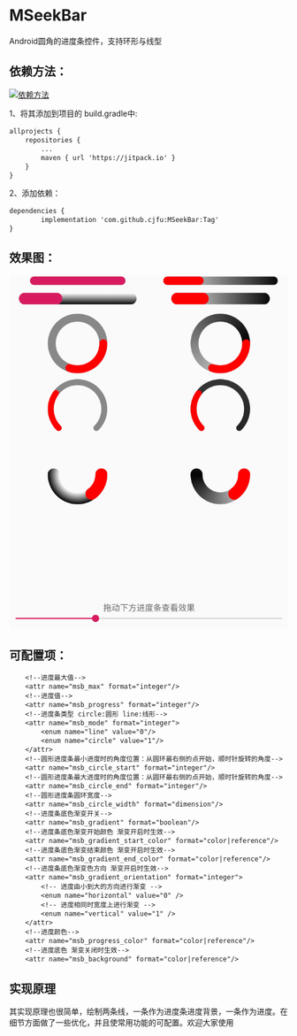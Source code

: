 # MSeekBar
Android圆角的进度条控件，支持环形与线型
## 依赖方法：

[![依赖方法](https://jitpack.io/v/cjfu/MSeekBar.svg)](https://jitpack.io/#cjfu/MSeekBar)

1、将其添加到项目的 build.gradle中:

	allprojects {
		repositories {
			...
			maven { url 'https://jitpack.io' }
		}
	}
  2、添加依赖：

	dependencies {
	        implementation 'com.github.cjfu:MSeekBar:Tag'
	}

## 效果图：

![效果图](https://github.com/cjfu/MSeekBar/blob/master/demo.gif) 

## 可配置项：

        <!--进度最大值-->
        <attr name="msb_max" format="integer"/>
        <!--进度值-->
        <attr name="msb_progress" format="integer"/>
        <!--进度条类型 circle:圆形 line:线形-->
        <attr name="msb_mode" format="integer">
            <enum name="line" value="0"/>
            <enum name="circle" value="1"/>
        </attr>
        <!--圆形进度条最小进度时的角度位置：从圆环最右侧的点开始，顺时针旋转的角度-->
        <attr name="msb_circle_start" format="integer"/>
        <!--圆形进度条最大进度时的角度位置：从圆环最右侧的点开始，顺时针旋转的角度-->
        <attr name="msb_circle_end" format="integer"/>
        <!--圆形进度条圆环宽度-->
        <attr name="msb_circle_width" format="dimension"/>
        <!--进度条底色渐变开关-->
        <attr name="msb_gradient" format="boolean"/>
        <!--进度条底色渐变开始颜色 渐变开启时生效-->
        <attr name="msb_gradient_start_color" format="color|reference"/>
        <!--进度条底色渐变结束颜色 渐变开启时生效-->
        <attr name="msb_gradient_end_color" format="color|reference"/>
        <!--进度条底色渐变色方向 渐变开启时生效-->
        <attr name="msb_gradient_orientation" format="integer">
            <!-- 进度由小到大的方向进行渐变 -->
            <enum name="horizontal" value="0" />
            <!-- 进度相同时宽度上进行渐变 -->
            <enum name="vertical" value="1" />
        </attr>
        <!--进度颜色-->
        <attr name="msb_progress_color" format="color|reference"/>
        <!--进度底色 渐变关闭时生效-->
        <attr name="msb_background" format="color|reference"/>

## 实现原理
其实现原理也很简单，绘制两条线，一条作为进度条进度背景，一条作为进度。在细节方面做了一些优化，并且使常用功能的可配置。欢迎大家使用
